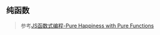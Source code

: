 ## 纯函数

> 参考[JS函数式编程-Pure Happiness with Pure Functions](https://mostly-adequate.gitbooks.io/mostly-adequate-guide/ch03.html)